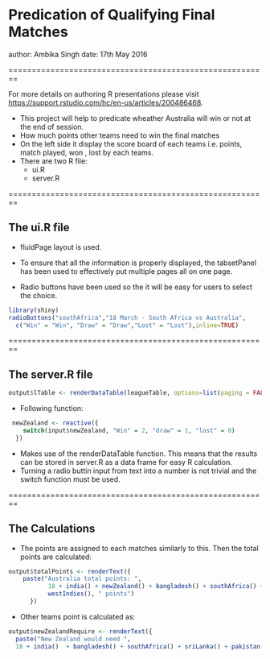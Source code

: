 

Predication of Qualifying Final Matches
========================================================
author: Ambika Singh
date: 17th May 2016

========================================================

For more details on authoring R presentations please visit <https://support.rstudio.com/hc/en-us/articles/200486468>.

- This project will help to predicate wheather Australia will win or not at the end of session.
- How much points other teams need to win the final matches
- On the left side it display the score board of each teams i.e. points, match played, won , lost by each teams.
- There are two R file:
    * ui.R
    * server.R

========================================================

## The ui.R file
* fluidPage layout is used.

* To ensure that all the information is properly displayed, the tabsetPanel has been used to effectively put multiple pages all on one page.

* Radio buttons have been used so the it will be easy for users to select the choice.


```r
library(shiny)
radioButtons("southAfrica","18 March - South Africa vs Australia",
  c("Win" = "Win", "Draw" = "Draw","Lost" = "Lost"),inline=TRUE)
```

========================================================
## The server.R file


```r
output$lTable <- renderDataTable(leagueTable, options=list(paging = FALSE,searching = FALSE))
```
* Following function:

```r
 newZealand <- reactive({
    switch(input$newZealand, "Win" = 2, "draw" = 1, "lost" = 0)
  })
```
* Makes use of the renderDataTable function. This means that the results can be stored in server.R as a data frame for easy R calculation.
* Turning a radio buttin input from text into a number is not trivial and the switch function must be used.

========================================================
## The Calculations
* The points are assigned to each matches similarly to this. Then the total points are calculated:


```r
output$totalPoints <- renderText({
    paste("Australia total points: ", 
           18 + india() + newZealand() + bangladesh() + southAfrica() + sriLanka() + pakistan() + 
           westIndies(), " points")
      })
```
* Other teams point is calculated as:

```r
output$newZealandRequire <- renderText({
  paste("New Zealand would need ", 
  18 + india()  + bangladesh() + southAfrica() + sriLanka() + pakistan() + westIndies() +        newZealand() - 16, " points to win the match")})
```
